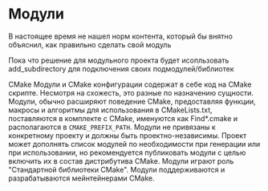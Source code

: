 # Модули

В настоящее время не нашел норм контента, который бы внятно объяснил, как правильно сделать свой модуль

Пока что решение для модульного проекта будет исопльзовать add_subdirectory для подключения своих подмодулей/библиотек

CMake Модули и CMake конфигурации содержат в себе код на CMake скрипте. Несмотря на схожесть, это разные по назначению сущности. Модули, обычно расширяют поведение CMake, предоставляя функции, макросы и алгоритмы для использования в CMakeLists.txt, поставляются в комплекте с CMake, именуются как Find*.cmake и располагаются в `CMAKE_PREFIX_PATH`. Модули не привязаны к конкретному проекту и должны быть проектно-независимы. Проект может дополнять список модулей по необходимости при генерации или при использовании, но рекомендуется публиковать модули с целью включить их в состав дистрибутива CMake. Модули играют роль "Стандартной библиотеки CMake". Модули поддерживаются и разрабатываются мейнтейнерами CMake.


